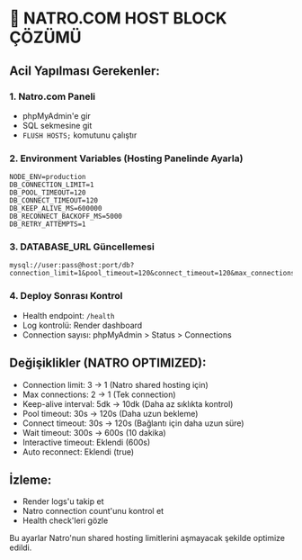 # 🚨 NATRO.COM HOST BLOCK ÇÖZÜMÜ

## Acil Yapılması Gerekenler:

### 1. Natro.com Paneli
- phpMyAdmin'e gir
- SQL sekmesine git
- `FLUSH HOSTS;` komutunu çalıştır

### 2. Environment Variables (Hosting Panelinde Ayarla)
```
NODE_ENV=production
DB_CONNECTION_LIMIT=1
DB_POOL_TIMEOUT=120
DB_CONNECT_TIMEOUT=120
DB_KEEP_ALIVE_MS=600000
DB_RECONNECT_BACKOFF_MS=5000
DB_RETRY_ATTEMPTS=1
```

### 3. DATABASE_URL Güncellemesi
```
mysql://user:pass@host:port/db?connection_limit=1&pool_timeout=120&connect_timeout=120&max_connections=1&wait_timeout=600&interactive_timeout=600&autoReconnect=true
```

### 4. Deploy Sonrası Kontrol
- Health endpoint: `/health`
- Log kontrolü: Render dashboard
- Connection sayısı: phpMyAdmin > Status > Connections

## Değişiklikler (NATRO OPTIMIZED):
- Connection limit: 3 → 1 (Natro shared hosting için)
- Max connections: 2 → 1 (Tek connection)
- Keep-alive interval: 5dk → 10dk (Daha az sıklıkta kontrol)
- Pool timeout: 30s → 120s (Daha uzun bekleme)
- Connect timeout: 30s → 120s (Bağlantı için daha uzun süre)
- Wait timeout: 300s → 600s (10 dakika)
- Interactive timeout: Eklendi (600s)
- Auto reconnect: Eklendi (true)

## İzleme:
- Render logs'u takip et
- Natro connection count'unu kontrol et
- Health check'leri gözle

Bu ayarlar Natro'nun shared hosting limitlerini aşmayacak şekilde optimize edildi.
